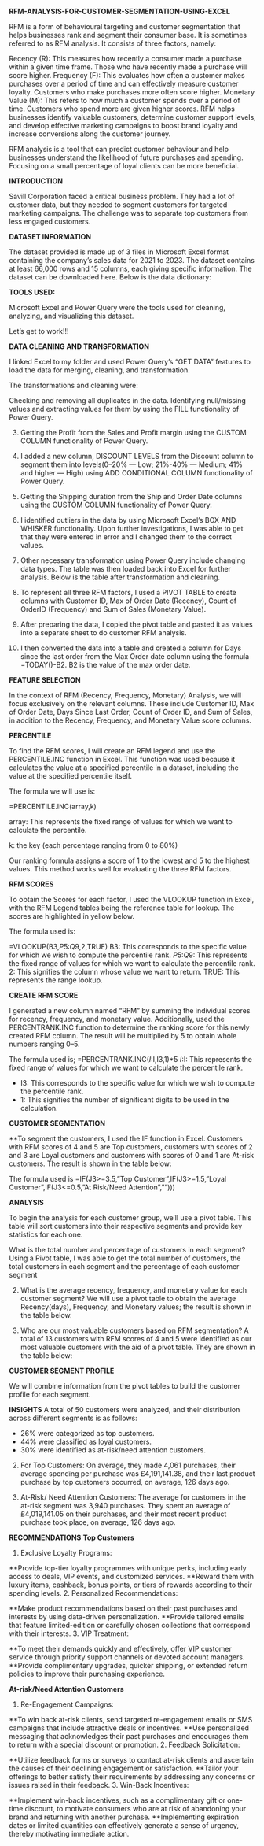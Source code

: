 **RFM-ANALYSIS-FOR-CUSTOMER-SEGMENTATION-USING-EXCEL**

RFM is a form of behavioural targeting and customer segmentation that helps businesses rank and segment their consumer base. It is sometimes referred to as RFM analysis. It consists of three factors, namely:

Recency (R): This measures how recently a consumer made a purchase within a given time frame. Those who have recently made a purchase will score higher.
Frequency (F): This evaluates how often a customer makes purchases over a period of time and can effectively measure customer loyalty. Customers who make purchases more often score higher.
Monetary Value (M): This refers to how much a customer spends over a period of time. Customers who spend more are given higher scores.
RFM helps businesses identify valuable customers, determine customer support levels, and develop effective marketing campaigns to boost brand loyalty and increase conversions along the customer journey.

RFM analysis is a tool that can predict customer behaviour and help businesses understand the likelihood of future purchases and spending. Focusing on a small percentage of loyal clients can be more beneficial.


**INTRODUCTION**

Savill Corporation faced a critical business problem. They had a lot of customer data, but they needed to segment customers for targeted marketing campaigns. The challenge was to separate top customers from less engaged customers.

**DATASET INFORMATION**

The dataset provided is made up of 3 files in Microsoft Excel format containing the company’s sales data for 2021 to 2023. The dataset contains at least 66,000 rows and 15 columns, each giving specific information. The dataset can be downloaded here. Below is the data dictionary:


**TOOLS USED:**

Microsoft Excel and Power Query were the tools used for cleaning, analyzing, and visualizing this dataset.

Let’s get to work!!!

**DATA CLEANING AND TRANSFORMATION**

I linked Excel to my folder and used Power Query’s “GET DATA” features to load the data for merging, cleaning, and transformation.


The transformations and cleaning were:

Checking and removing all duplicates in the data.
Identifying null/missing values and extracting values for them by using the FILL functionality of Power Query.

3. Getting the Profit from the Sales and Profit margin using the CUSTOM COLUMN functionality of Power Query.


4. I added a new column, DISCOUNT LEVELS from the Discount column to segment them into levels(0–20% — Low; 21%-40% — Medium; 41% and higher — High) using ADD CONDITIONAL COLUMN functionality of Power Query.


5. Getting the Shipping duration from the Ship and Order Date columns using the CUSTOM COLUMN functionality of Power Query.


6. I identified outliers in the data by using Microsoft Excel’s BOX AND WHISKER functionality. Upon further investigations, I was able to get that they were entered in error and I changed them to the correct values.


7. Other necessary transformation using Power Query include changing data types. The table was then loaded back into Excel for further analysis. Below is the table after transformation and cleaning.


8. To represent all three RFM factors, I used a PIVOT TABLE to create columns with Customer ID, Max of Order Date (Recency), Count of OrderID (Frequency) and Sum of Sales (Monetary Value).


9. After preparing the data, I copied the pivot table and pasted it as values into a separate sheet to do customer RFM analysis.


10. I then converted the data into a table and created a column for Days since the last order from the Max Order date column using the formula =TODAY()-B2. B2 is the value of the max order date.


**FEATURE SELECTION**

In the context of RFM (Recency, Frequency, Monetary) Analysis, we will focus exclusively on the relevant columns. These include Customer ID, Max of Order Date, Days Since Last Order, Count of Order ID, and Sum of Sales, in addition to the Recency, Frequency, and Monetary Value score columns.


**PERCENTILE**

To find the RFM scores, I will create an RFM legend and use the PERCENTILE.INC function in Excel. This function was used because it calculates the value at a specified percentile in a dataset, including the value at the specified percentile itself.

The formula we will use is:

=PERCENTILE.INC(array,k)

array: This represents the fixed range of values for which we want to calculate the percentile.

k: the key (each percentage ranging from 0 to 80%)


Our ranking formula assigns a score of 1 to the lowest and 5 to the highest values. This method works well for evaluating the three RFM factors.

**RFM SCORES**

To obtain the Scores for each factor, I used the VLOOKUP function in Excel, with the RFM Legend tables being the reference table for lookup. The scores are highlighted in yellow below.

The formula used is:

=VLOOKUP(B3,$P$5:$Q$9,2,TRUE)
B3: This corresponds to the specific value for which we wish to compute the percentile rank.
$P$5:$Q$9: This represents the fixed range of values for which we want to calculate the percentile rank.
2: This signifies the column whose value we want to return.
TRUE: This represents the range lookup.

**CREATE RFM SCORE**

I generated a new column named “RFM” by summing the individual scores for recency, frequency, and monetary value. Additionally, used the PERCENTRANK.INC function to determine the ranking score for this newly created RFM column. The result will be multiplied by 5 to obtain whole numbers ranging 0–5.

The formula used is;
=PERCENTRANK.INC($I:$I,I3,1)*5
$I:$I: This represents the fixed range of values for which we want to calculate the percentile rank.
- I3: This corresponds to the specific value for which we wish to compute the percentile rank.
- 1: This signifies the number of significant digits to be used in the calculation.

**CUSTOMER SEGMENTATION**

**To segment the customers, I used the IF function in Excel. Customers with RFM scores of 4 and 5 are Top customers, customers with scores of 2 and 3 are Loyal customers and customers with scores of 0 and 1 are At-risk customers. The result is shown in the table below:

The formula used is
=IF(J3>=3.5,”Top Customer”,IF(J3>=1.5,”Loyal Customer”,IF(J3<=0.5,”At Risk/Need Attention”,””)))


**ANALYSIS**

To begin the analysis for each customer group, we’ll use a pivot table. This table will sort customers into their respective segments and provide key statistics for each one.

What is the total number and percentage of customers in each segment?
Using a Pivot table, I was able to get the total number of customers, the total customers in each segment and the percentage of each customer segment

2. What is the average recency, frequency, and monetary value for each customer segment?
We will use a pivot table to obtain the average Recency(days), Frequency, and Monetary values; the result is shown in the table below.

3. Who are our most valuable customers based on RFM segmentation?
A total of 13 customers with RFM scores of 4 and 5 were identified as our most valuable customers with the aid of a pivot table. They are shown in the table below:


**CUSTOMER SEGMENT PROFILE**

We will combine information from the pivot tables to build the customer profile for each segment.

**INSIGHTS**
A total of 50 customers were analyzed, and their distribution across different segments is as follows:
- 26% were categorized as top customers.
- 44% were classified as loyal customers.
- 30% were identified as at-risk/need attention customers.

2. For Top Customers:
On average, they made 4,061 purchases, their average spending per purchase was £4,191,141.38, and their last product purchase by top customers occurred, on average, 126 days ago.

3. At-Risk/ Need Attention Customers:
The average for customers in the at-risk segment was 3,940 purchases. They spent an average of £4,019,141.05 on their purchases, and their most recent product purchase took place, on average, 126 days ago.

**RECOMMENDATIONS**
**Top Customers**

1. Exclusive Loyalty Programs:
   
**Provide top-tier loyalty programmes with unique perks, including early access to deals, VIP events, and customized services.
**Reward them with luxury items, cashback, bonus points, or tiers of rewards according to their spending levels.
2. Personalized Recommendations:

**Make product recommendations based on their past purchases and interests by using data-driven personalization.
**Provide tailored emails that feature limited-edition or carefully chosen collections that correspond with their interests.
3. VIP Treatment:

**To meet their demands quickly and effectively, offer VIP customer service through priority support channels or devoted account managers.
**Provide complimentary upgrades, quicker shipping, or extended return policies to improve their purchasing experience.

**At-risk/Need Attention Customers**

1. Re-Engagement Campaigns:
   
**To win back at-risk clients, send targeted re-engagement emails or SMS campaigns that include attractive deals or incentives.
**Use personalized messaging that acknowledges their past purchases and encourages them to return with a special discount or promotion.
2. Feedback Solicitation:

**Utilize feedback forms or surveys to contact at-risk clients and ascertain the causes of their declining engagement or satisfaction.
**Tailor your offerings to better satisfy their requirements by addressing any concerns or issues raised in their feedback.
3. Win-Back Incentives:

**Implement win-back incentives, such as a complimentary gift or one-time discount, to motivate consumers who are at risk of abandoning your brand and returning with another purchase.
**Implementing expiration dates or limited quantities can effectively generate a sense of urgency, thereby motivating immediate action.
